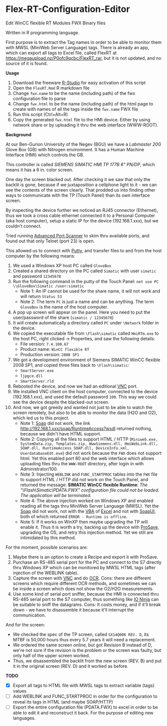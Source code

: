 # Flex-RT-Configuration-Editor
Edit WinCC flexible RT Modules FWX Binary files

Written in R programming language.

First purpose is to extract the Tag names in order to be able to monitor them with MWSL (MiniWeb Server Language) tags.
There is already an app, which can export all tags to Excel file, called FlexRT at https://megaupload.nz/P0ofc9qcbc/FlexRT_rar, but it is not updated, and no source of it is found.

**Usage**

1. Download the freeware [R-Studio](https://www.rstudio.com) for easy activation of this script
1. Open the `FlexRT.Rmd` R markdown file
1. Change `fwx.name` to be the name (including path) of the fwx configuration file to parse
1. Change `fwx.html` to be the name (including path) of the html page to create with names of all the tags inside the `fwx.name` FWX file
1. Run this script (Ctrl+Alt+R)
1. Copy the generated `fwx.html` file to the HMI device. Either by using network share or by uploading it thru the web interface (WWW-ROOT).

**Background**

At our Ben-Gurion University of the Negev (BGU) we have a *Labmaster 20G* Glove Box (GB) with Nitrogen environment. It has a Human Machine Interface (HMI) which controls the GB.

This controller is called *SIEMENS SIMATIC HMI TP 177B 6" PN/DP*, which means it has a 6 in. color screen.

One day the screen blacked out. After checking it we saw that only the backlit is gone, because if we juxtaposition a cellphone light to it - we can see the contents of the screen clearly. That prodded us into finding other ways to communicate with the TP (Touch Panel) than its own interface screen.

By inspecting the device further we noticed an RJ45 connector (Ethernet), thus we took a cross cable ethernet connected it to a Personal Computer (aka host computer), setup a static IP for the device (192.168.1.xxx), but we couldn't connect.

Tried running [Advanced Port Scanner](http://www.advanced-port-scanner.com) to skim thru available ports, and found out that only Telnet (port 23) is open.

This allowed us to connect with [Putty](https://putty.org), and transfer files to and from the host computer by the following means:

1. We used a Windows XP host PC called `GloveBox`
1. Created a shared directory on the PC called `Simatic` with user `simatic` and password `12345678`
1. Run the following command in the putty of the Touch Panel: `net use PC \\GloveBox\Simatic /user:simatic`
    * Note 1: An IP cannot be used for the share name, it will not work and will return `Status 53`
    * Note 2: The term `PC` is just a name and can be anything. The term `GloveBox` is the name of the host computer.
1. A pop up screen will appear on the panel. Here you need to put the user/password of the share (`simatic / 12345678`)
1. It will create automatically a directory called `PC` under `\Network` folder in the device.
1. We copied the executable file from `\Flash\simatic` called `HmiRTm.exe` to the host PC, right clicked -> Properties, and saw the following details:
    * File version: `7.4.100.67`
    * Product name: `WinCC flexible RT`
    * Production version: `2008 SP1`
1. We got a development environment of Siemens SIMATIC WinCC flexible 2008 SP1, and copied three files back to `\Flash\simatic`:
    * `SmartServer.exe`
    * `ljpgce.dll`
    * `SmartServer.rld`
1. Rebooted the device, and now we had an editional [VNC](https://www.realvnc.com) port.
1. We installed VNC client on the host computer, connected to the device (192.168.1.xxx), and used the default password `100`. This way we could see the device despite the blacked-out screen.
1. And now, we got greedy and wanted not just to be able to watch the screen remotely, but also to be able to monitor the data (H2O and O2), which led us to this project.
    * Note 1: [Soap](https://en.wikipedia.org/wiki/SOAP) did not work, the link http://192.168.1.xxx/soap/RuntimeAccess?wsdl returned nothing, because we didn't have HTML support.
    * Note 2: Copying all the files to support HTML / HTTP (`Miniweb.exe, SystemData.zip, Templates.zip, WwwSiemens.dll, HmiWebLink.dll, SOAP.dll, RuntimeAccess_SOAP.dll, DeviceInfo.xml, UserdatabaseEdt.exe`) did not work because the `FWX` does not support html. Yet this enabled port 80 and the web interface which allows uploading files thru the `WWW-ROOT` directory, after login in with Administrator/100.
    * Note 3: Injecting `WEBLINK` and `FUNC_STARTPROC` tables into the `FWX` file to support HTML / HTTP did not work on the Touch Panel, and returned the message: **SIMATIC WinCC flexible Runtime**: *The "\Flash\Simatic\PDATA.FWX" configuration file could not be loaded. The application will be terminated.*
    * Note 4: The above injection worked on Windows XP and enabled reading all the tags thru MiniWeb Server Language (MWSL). Yet the [Soap](https://en.wikipedia.org/wiki/SOAP) did not work, not with the [VBA](https://en.wikipedia.org/wiki/Visual_Basic_for_Applications) of [Excel](https://en.wikipedia.org/wiki/Microsoft_Excel) and not with [SoapUI](https://www.soapui.org), both of which returned `ERROR - Runtime is offline`.
    * Note 5: If it works on WinXP then maybe upgrading the TP will enable it. Thus it is worth a try, backing up the device with [ProSave](https://support.industry.siemens.com/cs/document/10347815/servicetool-simatic-prosave?dti=0&lc=en-WW), upgrading the OS, and retry this injection method. Yet we still are intimidated by this method.

For the moment, possible scenarios are:

1. Maybe there is an option to create a Recipe and export it with ProSave.
1. Purchase an RS-485 serial port for the PC and connect to the S7 directly thru Windows XP which can be monitored by MWSL HTML tags (after injection of the WEBLINK table).
1. Capture the screen with [VNC](https://en.wikipedia.org/wiki/Virtual_Network_Computing) and do [OCR](https://en.wikipedia.org/wiki/Optical_character_recognition). Cons: there are different screens which require different OCR methods, and sometimes we can be inside a screen which does not show the O2/H2O measurements.
1. Use some kind of serial port sniffer, because the HMI is connected thru RS-485 serial port to the S7 computer, thus something like [IO Ninja](https://ioninja.com) can be suitable to sniff the datagrams. Cons: It costs money, and if it'll break down - we have to disassemble it because it'll interrupt the communication.

And for the screen:

* We checked the spec of the TP screen, called `SX14Q006 REV. D`, its MTBF is 50,000 hours thus every 5.7 years it will need a replacement.
* We ordered the same screen online, but got Revision B instead of D, we're not sure if the revision is the problem or the screen was faulty, but only half of the upper screen worked.
* Thus, we disassembled the backlit from the new screen (REV. B) and put it in the original screen (REV. D) and it worked as before.

**TODO**

- [X] Export all tags to HTML file with MWSL tags to extract variable (tags) values
- [ ] Add WEBLINK and FUNC_STARTPROC in order for the configuration to reveal its tags in HTML (and maybe SOAP/HTTP)
- [ ] Export the entire configuration file (PDATA.FWX) to excel in order to be able to edit it and reconstruct it back. For the purpose of editing new languages.